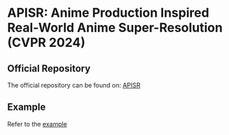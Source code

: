 # APISR: Anime Production Inspired Real-World Anime Super-Resolution (CVPR 2024)

## Official Repository

The official repository can be found on: [APISR](https://github.com/Kiteretsu77/APISR)

## Example

Refer to the [example](../../../examples/apisr)